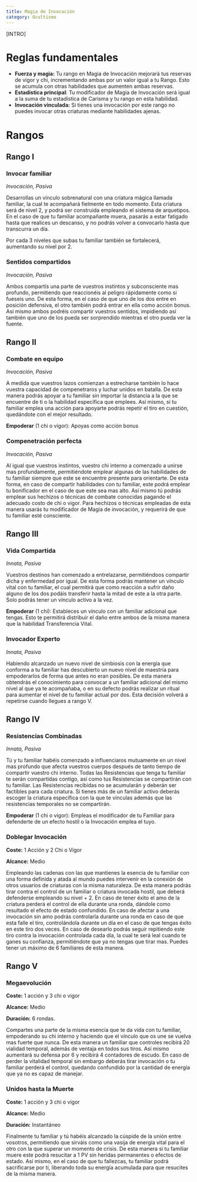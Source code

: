 ```yaml
---
title: Magia de Invocación
category: Ocultismo
---
```


[INTRO]

# Reglas fundamentales

- **Fuerza y magia:** Tu rango en Magia de Invocación mejorará tus reservas de vigor y chi, incrementando ambas por un valor igual a tu Rango. Esto se acumula con otras habilidades que aumenten ambas reservas.
- **Estadística principal**: Tu modificador de Magia de Invocación será igual a la suma de tu estadística de Carisma y tu rango en esta habilidad.
- **Invocación vinculada:** Si tienes una invocación por este rango no puedes invocar otras criaturas mediante habilidades ajenas.

# Rangos

## Rango I

### Invocar familiar

*Invocación, Pasiva*

Desarrollas un vínculo sobrenatural con una criatura mágica llamada familiar, la cual te acompañará fielmente en todo momento. Esta criatura será de nivel 2, y podrá ser construida empleando el sistema de arquetipos. En el caso de que tu familiar acompañante muera, pasarás a estar fatigado hasta que realices un descanso, y no podrás volver a convocarlo hasta que transcurra un día. 

Por cada 3 niveles que subas tu familiar también se fortalecerá, aumentando su nivel por 2. 

### Sentidos compartidos

*Invocación, Pasiva*

Ambos compartís una parte de vuestros instintos y subconsciente mas profundo, permitiendo que reaccionéis al peligro rápidamente como si fueseis uno. De esta forma, en el caso de que uno de los dos entre en posición defensiva, el otro también podrá entrar en ella como acción bonus. Así mismo ambos podréis compartir vuestros sentidos, impidiendo así también que uno de los pueda ser sorprendido mientras el otro pueda ver la fuente. 

## Rango II

### Combate en equipo

*Invocación, Pasiva*

A medida que vuestros lazos comienzan a estrecharse también lo hace vuestra capacidad de compenetraros y luchar unidos en batalla. De esta manera podrás apoyar a tu familiar sin importar la distancia a la que se encuentre de ti o la habilidad específica que emplees. Así mismo, si tu familiar emplea una acción para apoyarte podrás repetir el tiro en cuestión, quedándote con el mejor resultado. 

**Empoderar** (1 chi o vigor): Apoyas como acción bonus

### Compenetración perfecta

*Invocación, Pasiva*

Al igual que vuestros instintos, vuestro chi interno a comenzado a unirse mas profundamente, permitiéndote emplear algunas de las habilidades de tu familiar siempre que este se encuentre presente para orientarte. De esta forma, en caso de compartir habilidades con tu familiar, este podrá emplear tu bonificador en el caso de que este sea mas alto. Así mismo tú podrás emplear sus hechizos o técnicas de combate conocidas pagando el adecuado costo de chi o vigor. Para hechizos o técnicas empleadas de esta manera usarás tu modificador de Magia de invocación, y requerirá de que tu familiar esté consciente. 

## Rango III

### Vida Compartida

*Innata, Pasiva*

Vuestros destinos han comenzado a entrelazarse, permitiéndoos compartir dicha y enfermedad por igual. De esta forma podrás mantener un vínculo vital con tu familiar, el cual permitirá que como reacción a sufrir daño alguno de los dos podáis transferir hasta la mitad de este a la otra parte. Solo podrás tener un vínculo activo a la vez.

**Empoderar** (1 chi): Estableces un vínculo con un familiar adicional que tengas. Esto te permitirá distribuir el daño entre ambos de la misma manera que la habilidad Transferencia Vital.	

### Invocador Experto

*Innata, Pasiva*

Habiendo alcanzado un nuevo nivel de simbiosis con la energía que conforma a tu familiar has descubierto un nuevo nivel de maestría para empoderarlos de forma que antes no eran posibles. De esta manera obtendrás el conocimiento para convocar a un familiar adicional del mismo nivel al que ya te acompañaba, o en su defecto podrás realizar un ritual para aumentar el nivel de tu familiar actual por dos. Esta decisión volverá a repetirse cuando llegues a rango V.

## Rango IV

### Resistencias Combinadas

*Innata, Pasiva*

Tú y tu familiar habéis comenzado a influenciaros mutuamente en un nivel mas profundo que afecta vuestros cuerpos después de tanto tiempo de compartir vuestro chi interno. Todas las Resistencias que tenga tu familiar te serán compartidas contigo, así como tus Resistencias se compartirán con tu familiar. Las Resistencias recibidas no se acumularán y deberán ser factibles para cada criatura. Si tienes más de un familiar activo deberás escoger la criatura específica con la que te vinculas además que las resistencias temporales no se compartirán.

**Empoderar** (1 chi o vigor): Empleas el modificador de tu Familiar para defenderte de un efecto hostil o la Invocación emplea el tuyo.

### Doblegar Invocación

**Coste:** 1 Acción y 2 Chi o Vigor

**Alcance:** Medio

Empleando las cadenas con las que mantienes la esencia de tu familiar con una forma definida y atada al mundo puedes intervenir en la conexión de otros usuarios de criaturas con la misma naturaleza. De esta manera podrás tirar contra el control de un familiar o criatura invocada hostil, que deberá defenderse empleando su nivel + 2. En caso de tener éxito el amo de la criatura perderá el control de ella durante una ronda, dándole como resultado el efecto de estado confundido. En caso de afectar a una invocación sin amo podrás controlarla durante una ronda en caso de que esta falle el tiro, controlándola durante un día en el caso de que tengas éxito en este tiro dos veces. En caso de desearlo podrás seguir repitiendo este tiro contra la invocación controlada cada día, la cual te será leal cuando te ganes su confianza, permitiéndote que ya no tengas que tirar mas. Puedes tener un máximo de 6 familiares de esta manera. 

## Rango V

### Megaevolución

**Coste:** 1 acción y 3 chi o vigor

**Alcance:** Medio

**Duración:** 6 rondas.

Compartes una parte de la misma esencia que te da vida con tu familiar, empoderando su chi interno y haciendo que el vínculo que os une se vuelva mas fuerte que nunca. De esta manera un familiar que controles recibirá 20 vialidad temporal, además de ventaja en todos sus tiros. Así mismo aumentará su defensa por 6 y recibirá 4 contadores de escudo. En caso de perder la vitalidad temporal sin embargo deberás tirar invocación o tu familiar perderá el control, quedando confundido por la cantidad de energía que ya no es capaz de manejar. 

### Unidos hasta la Muerte

**Coste:** 1 acción y 3 chi o vigor

**Alcance:** Medio

**Duración:** Instantáneo

Finalmente tu familiar y tú habéis alcanzado la cúspide de la unión entre vosotros, permitiendo que sirváis como una vasija de energía vital para el otro con la que superar un momento de crisis. De esta manera si tu familiar muere este podrá resucitar a 1 PV sin heridas permanentes o efectos de estado. Así mismo, en el caso de que tu fallezcas, tu familiar podrá sacrificarse por tí, liberando toda su energía acumulada para que resucites de la misma manera. 

